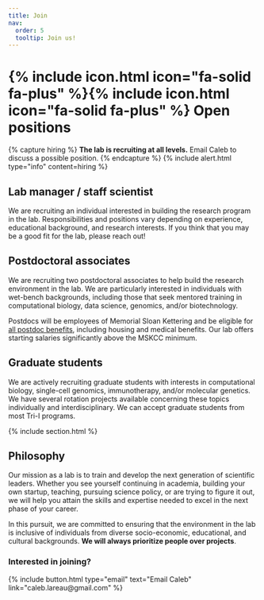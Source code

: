 ```yaml
---
title: Join
nav:
  order: 5
  tooltip: Join us!
---
```


# {% include icon.html icon="fa-solid fa-plus" %}{% include icon.html icon="fa-solid fa-plus" %} Open positions


{% capture hiring %} **The lab is recruiting at all levels.** Email Caleb to discuss a possible position. {% endcapture %}
{% include alert.html type="info" content=hiring %}


## Lab manager / staff scientist

We are recruiting an individual interested in building the research program in the lab. 
Responsibilities and positions vary depending on experience, educational background, and
research interests. If you think that you may be a good fit for the lab, please reach out! 


## Postdoctoral associates

We are recruiting two postdoctoral associates to help build the research environment in the lab.
We are particularly interested in individuals with wet-bench 
backgrounds, including those that seek mentored training in computational biology,
data science, genomics, and/or biotechnology. 

Postdocs will be employees of Memorial Sloan Kettering and be eligible for 
[all postdoc benefits](https://www.mskcc.org/education-training/postdoctoral/resources-postdocs/compensation-benefits-resources), 
including housing and medical benefits. Our lab offers starting salaries significantly
above the MSKCC minimum. 


## Graduate students

We are actively recruiting graduate students with interests in computational biology,
single-cell genomics, immunotherapy, and/or molecular genetics. We have several rotation
projects available concerning these topics individually and interdisciplinary. 
We can accept graduate students from most Tri-I programs.  


{% include section.html %}

## Philosophy

Our mission as a lab is to train and develop the next generation of scientific leaders. 
Whether you see yourself continuing in academia, building your own startup, teaching, 
pursuing science policy, or are trying to figure it out, we will help you attain
the skills and expertise needed to excel in the next phase of your career. 

In this pursuit, we are committed to ensuring that the environment in the lab is inclusive of individuals
from diverse socio-economic, educational, and cultural backgrounds. 
**We will always prioritize people over projects**. 


### Interested in joining? 

<p style="text-align:left;">
{%
  include button.html
  type="email"
  text="Email Caleb"
  link="caleb.lareau@gmail.com"
%}
</p>



